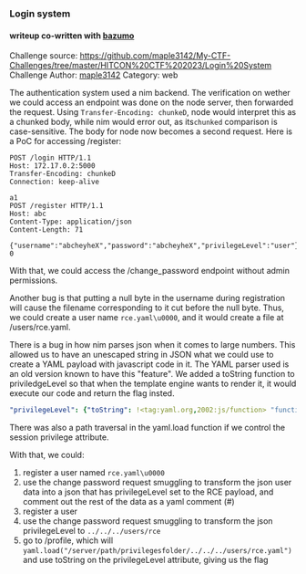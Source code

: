 ### Login system
#### writeup co-written with [bazumo](https://github.com/bazumo)

Challenge source: https://github.com/maple3142/My-CTF-Challenges/tree/master/HITCON%20CTF%202023/Login%20System
Challenge Author: [maple3142](https://github.com/maple3142)
Category: web

The authentication system used a nim backend. The verification on wether we could access an endpoint was done on the node server, then forwarded the request. Using `Transfer-Encoding: chunkeD`, node would interpret this as a chunked body, while nim would error out, as its`chunked` comparison is case-sensitive. The body for node now becomes a second request. Here is a PoC for accessing /register:

```
POST /login HTTP/1.1
Host: 172.17.0.2:5000
Transfer-Encoding: chunkeD
Connection: keep-alive

a1
POST /register HTTP/1.1
Host: abc
Content-Type: application/json
Content-Length: 71

{"username":"abcheyheX","password":"abcheyheX","privilegeLevel":"user"}
0
```
With that, we could access the /change_password endpoint without admin permissions.

Another bug is that putting a null byte in the username during registration will cause the filename corresponding to it cut before the null byte. Thus, we could create a user name `rce.yaml\u0000`, and it would create a file at /users/rce.yaml.

There is a bug in how nim parses json when it comes to large numbers. This allowed us to have an unescaped string in JSON what we could use to create a YAML payload with javascript code in it. The YAML parser used is an old version known to have this "feature". We added a toString function to priviledgeLevel so that when the template engine wants to render it, it would execute our code and return the flag insted.

```yaml
"privilegeLevel": {"toString": !<tag:yaml.org,2002:js/function> "function (){return global.process.mainModule.constructor._load('child_process').execSync('/readflag').toString()}"}
```

There was also a path traversal in the yaml.load function if we control the session privilege attribute.

With that, we could:
1) register a user named `rce.yaml\u0000`
2) use the change password request smuggling to transform the json user data into a json that has privilegeLevel set to the RCE payload, and comment out the rest of the data as a yaml comment (#)
3) register a user
4) use the change password request smuggling to transform the json privilegeLevel to `../../../users/rce`
5) go to /profile, which will `yaml.load("/server/path/privilegesfolder/../../../users/rce.yaml")` and use toString on the privilegeLevel attribute, giving us the flag
